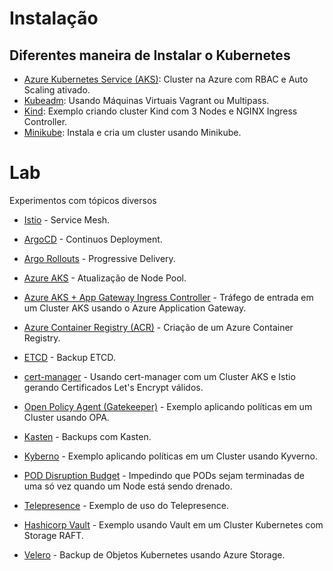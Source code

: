 # Instalação

## Diferentes maneira de Instalar o Kubernetes

- [Azure Kubernetes Service (AKS)](install/aks/): Cluster na Azure com RBAC e Auto Scaling ativado.
- [Kubeadm](install/kubeadm/): Usando Máquinas Virtuais Vagrant ou Multipass.
- [Kind](install/kind/): Exemplo criando cluster Kind com 3 Nodes e NGINX Ingress Controller.
- [Minikube](install/minikube/): Instala e cria um cluster usando Minikube.

# Lab

Experimentos com tópicos diversos

- [Istio](lab/istio/examples/README.md) - Service Mesh.
- [ArgoCD](lab/argo/argocd) - Continuos Deployment.
- [Argo Rollouts](lab/argo/argorollouts) - Progressive Delivery.
- [Azure AKS](lab/azure/aks-node-pool-migration) - Atualização de Node Pool.
- [Azure AKS + App Gateway Ingress Controller](lab/azure/app-gateway-ingress-controller) - Tráfego de entrada em um Cluster AKS usando o Azure Application Gateway.
- [Azure Container Registry (ACR)](lab/azure/azure-container-registry) - Criação de um Azure Container Registry.
- [ETCD](lab/backup/etcd.sh) - Backup ETCD.
- [cert-manager](lab/cert-manager) - Usando cert-manager com um Cluster AKS e Istio gerando Certificados Let's Encrypt válidos.
- [Open Policy Agent (Gatekeeper)](lab/gatekeeper) - Exemplo aplicando políticas em um Cluster usando OPA.

- [Kasten](lab/kasten) - Backups com Kasten.
- [Kyberno](lab/kyverno) - Exemplo aplicando políticas em um Cluster usando Kyverno.
- [POD Disruption Budget](lab/pod-disruption-budget) - Impedindo que PODs sejam terminadas de uma só vez quando um Node está sendo drenado.
- [Telepresence](lab/telepresence) - Exemplo de uso do Telepresence.
- [Hashicorp Vault](lab/vault) - Exemplo usando Vault em um Cluster Kubernetes com Storage RAFT.
- [Velero](lab/velero) - Backup de Objetos Kubernetes usando Azure Storage.
